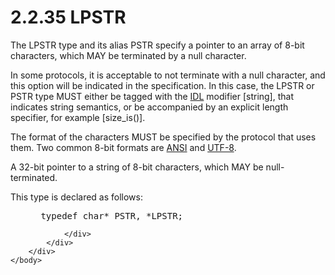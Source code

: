 <html dir="LTR" xmlns:mshelp="http://msdn.microsoft.com/mshelp" xmlns:ddue="http://ddue.schemas.microsoft.com/authoring/2003/5" xmlns:xlink="http://www.w3.org/1999/xlink" xmlns:tool="http://www.microsoft.com/tooltip">
    <head>
        <meta http-equiv="Content-Type" content="text/html; CHARSET=utf-8"></meta>
        <meta name="save" content="history"></meta>
        <title>2.2.35 LPSTR</title>
        <xml>
            <mshelp:toctitle title="2.2.35 LPSTR"></mshelp:toctitle>
            <mshelp:rltitle title="[MS-DTYP]: LPSTR"></mshelp:rltitle>
            <mshelp:keyword index="A" term="3f6cc0e2-1303-4088-a26b-fb9582f29197"></mshelp:keyword>
            <mshelp:attr name="DCSext.ContentType" value="open specification"></mshelp:attr>
            <mshelp:attr name="AssetID" value="3f6cc0e2-1303-4088-a26b-fb9582f29197"></mshelp:attr>
            <mshelp:attr name="TopicType" value="kbRef"></mshelp:attr>
            <mshelp:attr name="DCSext.Title" value="[MS-DTYP]: LPSTR" />
        </xml>
    </head>
    <body>
        <div id="header">
            <h1 class="heading">2.2.35 LPSTR</h1>
        </div>
        <div id="mainSection">
            <div id="mainBody">
                <div id="allHistory" class="saveHistory"></div>
                <div id="sectionSection0" class="section" name="collapseableSection">
                    

<p>The LPSTR type and its alias PSTR specify a pointer to an
array of 8-bit characters, which MAY be terminated by a null character.</p>

<p>In some protocols, it is acceptable to not terminate with a
null character, and this option will be indicated in the specification. In this
case, the LPSTR or PSTR type MUST either be tagged with the <a href="a66edeb1-52a0-4d64-a93b-2f5c833d7d92.html#gt_73177eec-4092-420f-92c5-60b2478df824">IDL</a> modifier [string], that
indicates string semantics, or be accompanied by an explicit length specifier,
for example [size_is()]. </p>

<p>The format of the characters MUST be specified by the
protocol that uses them. Two common 8-bit formats are <a href="a66edeb1-52a0-4d64-a93b-2f5c833d7d92.html#gt_100cd8a6-5cb1-4895-9de6-e4a3c224a583">ANSI</a> and <a href="a66edeb1-52a0-4d64-a93b-2f5c833d7d92.html#gt_409411c4-b4ed-4ab6-b0ee-6d7815f85a35">UTF-8</a>.</p>

<p>A 32-bit pointer to a string of 8-bit characters, which MAY
be null-terminated.</p>

<p>This type is declared as follows:</p>

<dl>
<dd>
<div><pre> typedef char* PSTR, *LPSTR;
</pre></div>
</dd></dl>


                </div>
            </div>
        </div>
    </body>
</html>